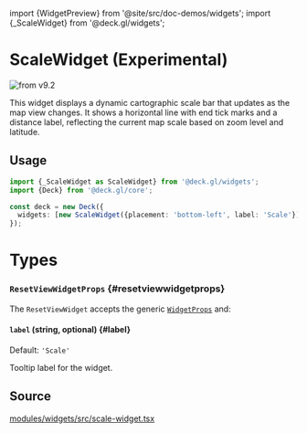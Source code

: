 import {WidgetPreview} from '@site/src/doc-demos/widgets';
import {_ScaleWidget} from '@deck.gl/widgets';

# ScaleWidget (Experimental)

<img src="https://img.shields.io/badge/from-v9.2-green.svg?style=flat-square" alt="from v9.2" />

This widget displays a dynamic cartographic scale bar that updates as the map view changes. It shows a horizontal line with end tick marks and a distance label, reflecting the current map scale based on zoom level and latitude.

## Usage

<WidgetPreview cls={_ScaleWidget}/>

```ts
import {_ScaleWidget as ScaleWidget} from '@deck.gl/widgets';
import {Deck} from '@deck.gl/core';

const deck = new Deck({
  widgets: [new ScaleWidget({placement: 'bottom-left', label: 'Scale'})]
});
```

# Types

### `ResetViewWidgetProps` {#resetviewwidgetprops}

The `ResetViewWidget` accepts the generic [`WidgetProps`](../core/widget.md#widgetprops) and:

#### `label` (string, optional) {#label}

Default: `'Scale'`

Tooltip label for the widget.

## Source

[modules/widgets/src/scale-widget.tsx](https://github.com/visgl/deck.gl/tree/master/modules/widgets/src/scale-widget.tsx)